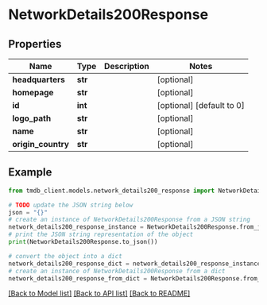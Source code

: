 # NetworkDetails200Response


## Properties

Name | Type | Description | Notes
------------ | ------------- | ------------- | -------------
**headquarters** | **str** |  | [optional] 
**homepage** | **str** |  | [optional] 
**id** | **int** |  | [optional] [default to 0]
**logo_path** | **str** |  | [optional] 
**name** | **str** |  | [optional] 
**origin_country** | **str** |  | [optional] 

## Example

```python
from tmdb_client.models.network_details200_response import NetworkDetails200Response

# TODO update the JSON string below
json = "{}"
# create an instance of NetworkDetails200Response from a JSON string
network_details200_response_instance = NetworkDetails200Response.from_json(json)
# print the JSON string representation of the object
print(NetworkDetails200Response.to_json())

# convert the object into a dict
network_details200_response_dict = network_details200_response_instance.to_dict()
# create an instance of NetworkDetails200Response from a dict
network_details200_response_from_dict = NetworkDetails200Response.from_dict(network_details200_response_dict)
```
[[Back to Model list]](../README.md#documentation-for-models) [[Back to API list]](../README.md#documentation-for-api-endpoints) [[Back to README]](../README.md)


